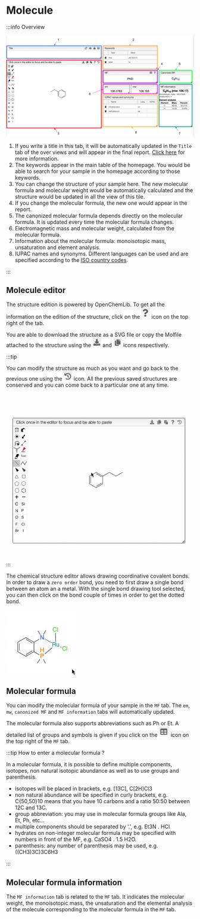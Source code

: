 # Molecule

:::info Overview

![overview](overview.png)

1. If you write a title in this tab, it will be automatically updated in the `Title` tab of the over views and will appear in the final report. [Click here](../includes/titletab/README.md) for more information.
2. The keywords appear in the main table of the homepage. You would be able to search for your sample in the homepage according to those keywords.
3. You can change the structure of your sample here. The new molecular formula and molecular weight would be automatically calculated and the structure would be updated in all the view of this tile. 
4. If you change the molecular formula, the new one would appear in the report.
5. The canonized molecular formula depends directly on the molecular formula. It is updated every time the molecular formula changes. 
6. Electromagnetic mass and molecular weight, calculated from the molecular formula.
7. Information about the molecular formula: monoisotopic mass, unsaturation and element analysis.
8. IUPAC names and synonyms. Different languages can be used and are specified according to the [ISO country codes](https://en.wikipedia.org/wiki/List_of_ISO_3166_country_codes). 

:::

## Molecule editor

The structure edition is powered by OpenChemLib. To get all the information on the edition of the structure, click on the ![icon](icon.png) icon on the top right of the tab. 

You are able to download the structure as a SVG file or copy the Molfile attached to the structure using the ![download](download.png) and ![molfile](molfile.png) icons respectively.

:::tip

You can modify the structure as much as you want and go back to the previous one using the ![reload](reload.png) icon. All the previous saved structures are conserved and you can come back to a particular one at any time.

![structure](structure.gif)

:::

The chemical structure editor allows drawing coordinative covalent bonds. In order to draw a `zero order` bond, you need to first draw a single bond between an atom an a metal. With the single bond drawing tool selected, you can then click on the bond couple of times in order to get the dotted bond. 

![draw metal](drawMetal.gif)

## Molecular formula

You can modify the molecular formula of your sample in the `MF` tab. The `em`, `mw`, `canonized MF` and `MF information` tabs will automatically updated. 

The molecular formula also supports abbreviations such as Ph or Et. A detailed list of groups and symbols is given if you click on the ![list](list.png) icon on the top right of the `MF` tab.

:::tip How to enter a molecular formula ?

In a molecular formula, it is possible to define multiple components, isotopes, non natural isotopic abundance as well as to use groups and parenthesis. 
- isotopes will be placed in brackets, e.g. [13C], C[2H]Cl3
- non natural abundance will be specified in curly brackets, e.g. C{50,50}10 means that you have 10 carbons and a ratio 50:50 between 12C and 13C.
- group abbreviation: you may use in molecular formula groups like Ala, Et, Ph, etc...
- multiple components should be separated by '.', e.g. Et3N . HCl 
- hydrates on non-integer molecular formula may be specified with numbers in front of the MF, e.g. CaSO4 . 1.5 H2O. 
- parenthesis: any number of parenthesis may be used, e.g. ((CH3)3C)3C6H3 

:::

## Molecular formula information 

The `MF information` tab is related to the `MF` tab. It indicates the molecular weight, the monoisotopic mass, the unsaturation and the elemental analysis of the molecule corresponding to the molecular formula in the `MF` tab. 